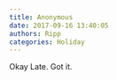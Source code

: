 ```yaml
---
title: Anonymous
date: 2017-09-16 13:40:05
authors: Ripp
categories: Holiday
---
```


 Okay Late. Got it.